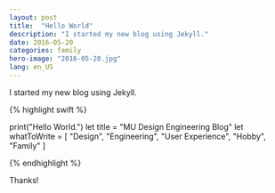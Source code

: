 ```yaml
---
layout: post
title:  "Hello World"
description: "I started my new blog using Jekyll."
date: 2016-05-20
categories: family
hero-image: "2016-05-20.jpg"
lang: en_US
---
```

I started my new blog using Jekyll.

{% highlight swift %}

print("Hello World.")
let title = "MU Design Engineering Blog"
let whatToWrite = [
  "Design",
  "Engineering",
  "User Experience",
  "Hobby",
  "Family"
]

{% endhighlight %}

Thanks!
